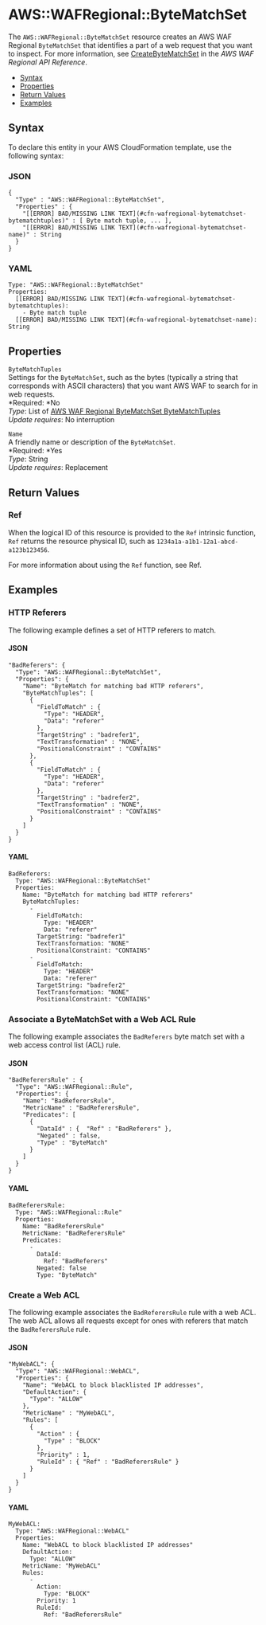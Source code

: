 # AWS::WAFRegional::ByteMatchSet<a name="aws-resource-wafregional-bytematchset"></a>

The `AWS::WAFRegional::ByteMatchSet` resource creates an AWS WAF Regional `ByteMatchSet` that identifies a part of a web request that you want to inspect\. For more information, see [CreateByteMatchSet](http://docs.aws.amazon.com/waf/latest/APIReference/API_regional_CreateByteMatchSet.html) in the *AWS WAF Regional API Reference*\.


+ [Syntax](#aws-resource-wafregional-bytematchset-syntax)
+ [Properties](#w3ab2c21c10e1067b9)
+ [Return Values](#w3ab2c21c10e1067c11)
+ [Examples](#w3ab2c21c10e1067c13)

## Syntax<a name="aws-resource-wafregional-bytematchset-syntax"></a>

To declare this entity in your AWS CloudFormation template, use the following syntax:

### JSON<a name="aws-resource-wafregional-bytematchset-syntax.json"></a>

```
{
  "Type" : "AWS::WAFRegional::ByteMatchSet",
  "Properties" : {
    "[[ERROR] BAD/MISSING LINK TEXT](#cfn-wafregional-bytematchset-bytematchtuples)" : [ Byte match tuple, ... ],
    "[[ERROR] BAD/MISSING LINK TEXT](#cfn-wafregional-bytematchset-name)" : String
  }
}
```

### YAML<a name="aws-resource-wafregional-bytematchset-syntax.yaml"></a>

```
Type: "AWS::WAFRegional::ByteMatchSet"
Properties: 
  [[ERROR] BAD/MISSING LINK TEXT](#cfn-wafregional-bytematchset-bytematchtuples):
    - Byte match tuple
  [[ERROR] BAD/MISSING LINK TEXT](#cfn-wafregional-bytematchset-name): String
```

## Properties<a name="w3ab2c21c10e1067b9"></a>

`ByteMatchTuples`  
Settings for the `ByteMatchSet`, such as the bytes \(typically a string that corresponds with ASCII characters\) that you want AWS WAF to search for in web requests\.  
*Required: *No  
*Type*: List of [AWS WAF Regional ByteMatchSet ByteMatchTuples](aws-properties-wafregional-bytematchset-bytematchtuples.md)  
*Update requires*: No interruption

`Name`  
A friendly name or description of the `ByteMatchSet`\.  
*Required: *Yes  
*Type*: String  
*Update requires*: Replacement

## Return Values<a name="w3ab2c21c10e1067c11"></a>

### Ref<a name="w3ab2c21c10e1067c11b2"></a>

When the logical ID of this resource is provided to the `Ref` intrinsic function, `Ref` returns the resource physical ID, such as `1234a1a-a1b1-12a1-abcd-a123b123456`\.

For more information about using the `Ref` function, see Ref\.

## Examples<a name="w3ab2c21c10e1067c13"></a>

### HTTP Referers<a name="w3ab2c21c10e1067c13b2"></a>

The following example defines a set of HTTP referers to match\.

#### JSON<a name="aws-resource-wafregional-bytematchset-example.json"></a>

```
"BadReferers": {
  "Type": "AWS::WAFRegional::ByteMatchSet",
  "Properties": {
    "Name": "ByteMatch for matching bad HTTP referers",
    "ByteMatchTuples": [
      {
        "FieldToMatch" : {
          "Type": "HEADER",
          "Data": "referer"
        },
        "TargetString" : "badrefer1",
        "TextTransformation" : "NONE",
        "PositionalConstraint" : "CONTAINS"
      },
      {
        "FieldToMatch" : {
          "Type": "HEADER",
          "Data": "referer"
        },
        "TargetString" : "badrefer2",
        "TextTransformation" : "NONE",
        "PositionalConstraint" : "CONTAINS"
      }
    ]
  }
}
```

#### YAML<a name="aws-resource-wafregional-bytematchset-example.yaml"></a>

```
BadReferers: 
  Type: "AWS::WAFRegional::ByteMatchSet"
  Properties: 
    Name: "ByteMatch for matching bad HTTP referers"
    ByteMatchTuples: 
      - 
        FieldToMatch: 
          Type: "HEADER"
          Data: "referer"
        TargetString: "badrefer1"
        TextTransformation: "NONE"
        PositionalConstraint: "CONTAINS"
      - 
        FieldToMatch: 
          Type: "HEADER"
          Data: "referer"
        TargetString: "badrefer2"
        TextTransformation: "NONE"
        PositionalConstraint: "CONTAINS"
```

### Associate a ByteMatchSet with a Web ACL Rule<a name="w3ab2c21c10e1067c13b4"></a>

The following example associates the `BadReferers` byte match set with a web access control list \(ACL\) rule\.

#### JSON<a name="aws-resource-wafregional-bytematchset-example2.json"></a>

```
"BadReferersRule" : {
  "Type": "AWS::WAFRegional::Rule",
  "Properties": {
    "Name": "BadReferersRule",
    "MetricName" : "BadReferersRule",
    "Predicates": [
      {
        "DataId" : {  "Ref" : "BadReferers" },
        "Negated" : false,
        "Type" : "ByteMatch"
      }
    ]
  }
}
```

#### YAML<a name="aws-resource-wafregional-bytematchset-example2.yaml"></a>

```
BadReferersRule: 
  Type: "AWS::WAFRegional::Rule"
  Properties: 
    Name: "BadReferersRule"
    MetricName: "BadReferersRule"
    Predicates: 
      - 
        DataId: 
          Ref: "BadReferers"
        Negated: false
        Type: "ByteMatch"
```

### Create a Web ACL<a name="w3ab2c21c10e1067c13b6"></a>

The following example associates the `BadReferersRule` rule with a web ACL\. The web ACL allows all requests except for ones with referers that match the `BadReferersRule` rule\.

#### JSON<a name="aws-resource-wafregional-bytematchset-example3.json"></a>

```
"MyWebACL": {
  "Type": "AWS::WAFRegional::WebACL",
  "Properties": {
    "Name": "WebACL to block blacklisted IP addresses",
    "DefaultAction": {
      "Type": "ALLOW"
    },
    "MetricName" : "MyWebACL",
    "Rules": [
      {
        "Action" : {
          "Type" : "BLOCK"
        },
        "Priority" : 1,
        "RuleId" : { "Ref" : "BadReferersRule" }
      }
    ]
  }      
}
```

#### YAML<a name="aws-resource-wafregional-bytematchset-example3.yaml"></a>

```
MyWebACL: 
  Type: "AWS::WAFRegional::WebACL"
  Properties: 
    Name: "WebACL to block blacklisted IP addresses"
    DefaultAction: 
      Type: "ALLOW"
    MetricName: "MyWebACL"
    Rules: 
      - 
        Action: 
          Type: "BLOCK"
        Priority: 1
        RuleId: 
          Ref: "BadReferersRule"
```